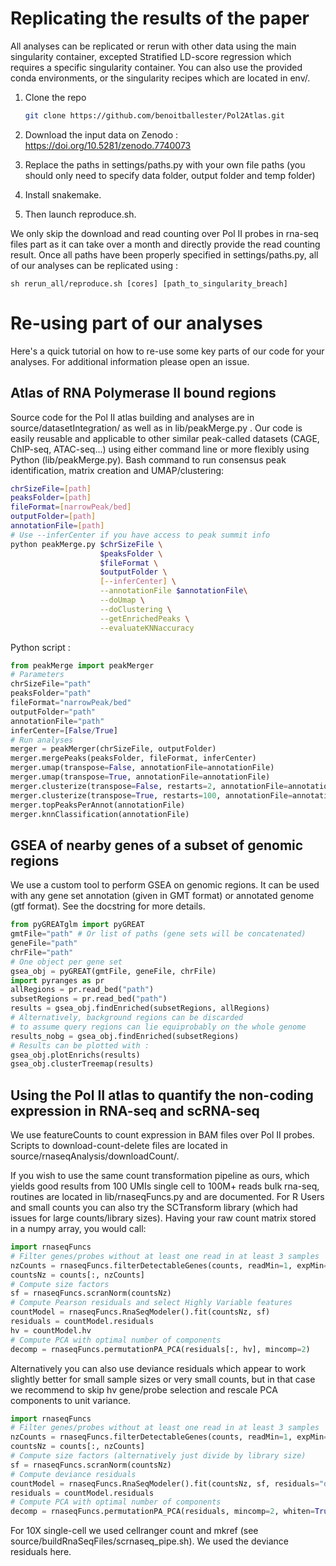 # Replicating the results of the paper
All analyses can be replicated or rerun with other data using the main singularity container, excepted Stratified LD-score regression which requires a specific singularity container.
You can also use the provided conda environments, or the singularity recipes which are located in env/. 

1. Clone the repo
   ```sh
   git clone https://github.com/benoitballester/Pol2Atlas.git

2. Download the input data on Zenodo : https://doi.org/10.5281/zenodo.7740073

3. Replace the paths in settings/paths.py with your own file paths (you should only need to specify data folder, output folder and temp folder) 

4. Install snakemake.

5. Then launch reproduce.sh.

We only skip the download and read counting over Pol II probes in rna-seq files part as it can take over a month and directly provide the read counting result.
Once all paths have been properly specified in settings/paths.py, all of our analyses can be replicated using :
```
sh rerun_all/reproduce.sh [cores] [path_to_singularity_breach]
```
# Re-using part of our analyses
Here's a quick tutorial on how to re-use some key parts of our code for your analyses. For additional information please open an issue.
## Atlas of RNA Polymerase II bound regions
Source code for the Pol II atlas building and analyses are in source/datasetIntegration/ as well as in lib/peakMerge.py .
Our code is easily reusable and applicable to other similar peak-called datasets (CAGE, ChIP-seq, ATAC-seq...) using either command line or more flexibly using Python (lib/peakMerge.py).
Bash command to run consensus peak identification, matrix creation and UMAP/clustering:
```bash
chrSizeFile=[path]
peaksFolder=[path]
fileFormat=[narrowPeak/bed]
outputFolder=[path]
annotationFile=[path]
# Use --inferCenter if you have access to peak summit info
python peakMerge.py $chrSizeFile \
                    $peaksFolder \
                    $fileFormat \
                    $outputFolder \
                    [--inferCenter] \
                    --annotationFile $annotationFile\
                    --doUmap \
                    --doClustering \
                    --getEnrichedPeaks \
                    --evaluateKNNaccuracy
```
Python script :
```python
from peakMerge import peakMerger
# Parameters
chrSizeFile="path"
peaksFolder="path"
fileFormat="narrowPeak/bed"
outputFolder="path"
annotationFile="path"
inferCenter=[False/True]
# Run analyses
merger = peakMerger(chrSizeFile, outputFolder)
merger.mergePeaks(peaksFolder, fileFormat, inferCenter)
merger.umap(transpose=False, annotationFile=annotationFile)
merger.umap(transpose=True, annotationFile=annotationFile)
merger.clusterize(transpose=False, restarts=2, annotationFile=annotationFile)
merger.clusterize(transpose=True, restarts=100, annotationFile=annotationFile)
merger.topPeaksPerAnnot(annotationFile)
merger.knnClassification(annotationFile)
```
## GSEA of nearby genes of a subset of genomic regions
We use a custom tool to perform GSEA on genomic regions. It can be used with any gene set annotation (given in GMT format) or annotated genome (gtf format). See the docstring for more details.
```python
from pyGREATglm import pyGREAT
gmtFile="path" # Or list of paths (gene sets will be concatenated)
geneFile="path"
chrFile="path"
# One object per gene set
gsea_obj = pyGREAT(gmtFile, geneFile, chrFile)
import pyranges as pr
allRegions = pr.read_bed("path")
subsetRegions = pr.read_bed("path")
results = gsea_obj.findEnriched(subsetRegions, allRegions)
# Alternatively, background regions can be discarded 
# to assume query regions can lie equiprobably on the whole genome
results_nobg = gsea_obj.findEnriched(subsetRegions)
# Results can be plotted with :
gsea_obj.plotEnrichs(results)
gsea_obj.clusterTreemap(results)
```
## Using the Pol II atlas to quantify the non-coding expression in RNA-seq and scRNA-seq
We use featureCounts to count expression in BAM files over Pol II probes. Scripts to download-count-delete files are located in source/rnaseqAnalysis/downloadCount/. 

If you wish to use the same count transformation pipeline as ours, which yields good results from 100 UMIs single cell to 100M+ reads bulk rna-seq, routines are located in lib/rnaseqFuncs.py and are documented. For R Users and small counts you can also try the SCTransform library (which had issues for large counts/library sizes).
Having your raw count matrix stored in a numpy array, you would call:
```python
import rnaseqFuncs
# Filter genes/probes without at least one read in at least 3 samples
nzCounts = rnaseqFuncs.filterDetectableGenes(counts, readMin=1, expMin=3)
countsNz = counts[:, nzCounts]
# Compute size factors
sf = rnaseqFuncs.scranNorm(countsNz)
# Compute Pearson residuals and select Highly Variable features
countModel = rnaseqFuncs.RnaSeqModeler().fit(countsNz, sf)
residuals = countModel.residuals
hv = countModel.hv
# Compute PCA with optimal number of components
decomp = rnaseqFuncs.permutationPA_PCA(residuals[:, hv], mincomp=2)
```
Alternatively you can also use deviance residuals which appear to work slightly better for small sample sizes or very small counts, but in that case we recommend to skip hv gene/probe selection and rescale PCA components to unit variance.
```python
import rnaseqFuncs
# Filter genes/probes without at least one read in at least 3 samples
nzCounts = rnaseqFuncs.filterDetectableGenes(counts, readMin=1, expMin=3)
countsNz = counts[:, nzCounts]
# Compute size factors (alternatively just divide by library size)
sf = rnaseqFuncs.scranNorm(countsNz)
# Compute deviance residuals
countModel = rnaseqFuncs.RnaSeqModeler().fit(countsNz, sf, residuals="deviance")
residuals = countModel.residuals
# Compute PCA with optimal number of components
decomp = rnaseqFuncs.permutationPA_PCA(residuals, mincomp=2, whiten=True)
```
For 10X single-cell we used cellranger count and mkref (see source/buildRnaSeqFiles/scrnaseq_pipe.sh). We used the deviance residuals here.